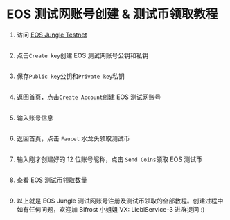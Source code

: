 # EOS 测试网账号创建 & 测试币领取教程

1. 访问 [EOS Jungle Testnet](https://api.monitor3.jungletestnet.io/#home) 

<img :src="$withBase('/zh/eos-testnet-account-register/eos-testnet-account-register-01.png')" alt="" />

2. 点击`Create key`创建 EOS 测试网账号公钥和私钥

<img :src="$withBase('/zh/eos-testnet-account-register/eos-testnet-account-register-02.png')" alt="" />

3. 保存`Public key`公钥和`Private key`私钥

<img :src="$withBase('/zh/eos-testnet-account-register/eos-testnet-account-register-03.png')" alt="" />

4. 返回首页，点击`Create Account`创建 EOS 测试网账号

<img :src="$withBase('/zh/eos-testnet-account-register/eos-testnet-account-register-04.png')" alt="" />

5. 输入账号信息

<img :src="$withBase('/zh/eos-testnet-account-register/eos-testnet-account-register-05.png')" alt="" />

6. 返回首页，点击 `Faucet` 水龙头领取测试币

<img :src="$withBase('/zh/eos-testnet-account-register/eos-testnet-account-register-06.png')" alt="" />

7. 输入刚才创建好的 12 位账号昵称，点击 `Send Coins`领取 EOS 测试币

<img :src="$withBase('/zh/eos-testnet-account-register/eos-testnet-account-register-07.png')" alt="" />

8. 查看 EOS 测试币领取数量

<img :src="$withBase('/zh/eos-testnet-account-register/eos-testnet-account-register-08.png')" alt="" />

9. 以上就是 EOS Jungle 测试网账号注册及测试币领取的全部教程。创建过程中如有任何问题，欢迎加 Bifrost 小姐姐 VX: LiebiService-3 进群提问 :)